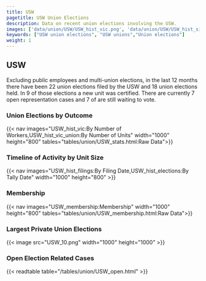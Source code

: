 ```yaml
---
title: USW
pagetitle: USW Union Elections
description: Data on recent union elections involving the USW.
images: ['data/union/USW/USW_hist_vic.png', 'data/union/USW/USW_hist_size.png', 'data/union/USW/USW_10.png']
keywords: ["USW union elections", "USW unions","Union elections"]
weight: 1
---
```

##  USW

Excluding public employees and multi-union elections, in the last 12 months there have been 22 union elections filed by the USW and 18 union elections held. In 9 of those elections a new unit was certified. There are currently 7 open representation cases and 7 of are still waiting to vote.

### Union Elections by Outcome
{{< nav images="USW_hist_vic:By Number of Workers,USW_hist_vic_union:By Number of Units" width="1000" height="800" tables="tables/union/USW_stats.html:Raw Data">}}

### Timeline of Activity by Unit Size
{{< nav images="USW_hist_filings:By Filing Date,USW_hist_elections:By Tally Date" width="1000" height="800" >}}

### Membership
{{< nav images="USW_membership:Membership" width="1000" height="800" tables="tables/union/USW_membership.html:Raw Data">}}

### Largest Private Union Elections
{{< image src="USW_10.png" width="1000" height="1000"  >}}

### Open Election Related Cases
{{< readtable table="/tables/union/USW_open.html" >}}

